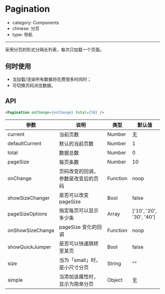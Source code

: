 # Pagination

- category: Components
- chinese: 分页
- type: 导航

---

采用分页的形式分隔长列表，每次只加载一个页面。

## 何时使用

- 当加载/渲染所有数据将花费很多时间时；
- 可切换页码浏览数据。

## API

```html
<Pagination onChange={onChange} total={50} />
```

| 参数             | 说明                               | 类型          | 默认值                   |
|------------------|------------------------------------|---------------|--------------------------|
| current          | 当前页数                           | Number        | 无                       |
| defaultCurrent   | 默认的当前页数                     | Number        | 1                        |
| total            | 数据总数                           | Number        | 0                        |
| pageSize         | 每页条数                           | Number        | 10                       |
| onChange         | 页码改变的回调，参数是改变后的页码 | Function      | noop                     |
| showSizeChanger  | 是否可以改变 pageSize              | Bool          | false                    |
| pageSizeOptions  | 指定每页可以显示多少条             | Array<String> | ['10', '20', '30', '40'] |
| onShowSizeChange | pageSize 变化的回调                | Function      | noop                     |
| showQuickJumper  | 是否可以快速跳转至某页             | Bool          | false                    |
| size             | 当为「small」时，是小尺寸分页      | String        | ""                       |
| simple           | 当添加该属性时，显示为简单分页     | Object        | 无                       |
